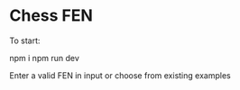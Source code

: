 # Chess FEN

To start:

npm i
npm run dev

Enter a valid FEN in input or choose from existing examples
